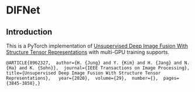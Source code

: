 # DIFNet

## Introduction

This is a PyTorch implementation of [Unsupervised Deep Image Fusion With Structure Tensor Representations](https://ieeexplore.ieee.org/document/8962327) with multi-GPU training supports.

```
@ARTICLE{8962327,  author={H. {Jung} and Y. {Kim} and H. {Jang} and N. {Ha} and K. {Sohn}},  journal={IEEE Transactions on Image Processing},   title={Unsupervised Deep Image Fusion With Structure Tensor Representations},   year={2020},  volume={29},  number={},  pages={3845-3858},}
```
